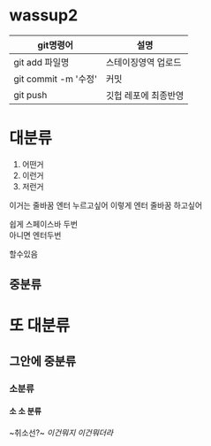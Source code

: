 # wassup2

|git명령어|설명|
|--------|----------|
|git add 파일명|스테이징영역 업로드|
|git commit -m '수정'|커밋|
|git push|깃헙 레포에 최종반영|


# 대분류

1. 어떤거
2. 이런거
3. 저런거

이거는 줄바꿈  엔터 누르고싶어
이렇게 엔터
줄바꿈 하고싶어

쉽게 스페이스바 두번  
아니면 엔터두번

할수있음

## 중분류

# 또 대분류

## 그안에 중분류

### 소분류

#### 소 소 분류

~취소선?~
_이건뭐지_
*이건뭐더라*
